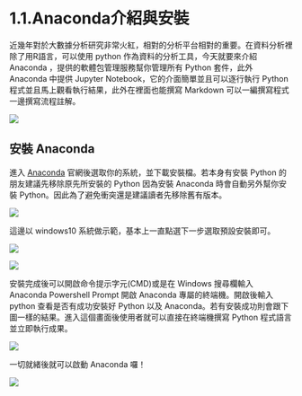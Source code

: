# 1.1.Anaconda介紹與安裝

近幾年對於大數據分析研究非常火紅，相對的分析平台相對的重要。在資料分析裡除了用R語言，可以使用 python 作為資料的分析工具，今天就要來介紹 Anaconda ，提供的軟體包管理服務幫你管理所有 Python 套件，此外 Anaconda 中提供 Jupyter Notebook，它的介面簡單並且可以逐行執行 Python 程式並且馬上觀看執行結果，此外在裡面也能撰寫 Markdown 可以一編撰寫程式一邊撰寫流程註解。

![](https://miro.medium.com/v2/resize:fit:640/format:webp/0*tavd3jF1C2wBU5j6)

## 安裝 Anaconda
進入 [Anaconda](https://github.com/andy6804tw/machine-learning/blob/master/0-introduction) 官網後選取你的系統，並下載安裝檔。若本身有安裝 Python 的朋友建議先移除原先所安裝的 Python 因為安裝 Anaconda 時會自動另外幫你安裝 Python。因此為了避免衝突還是建議讀者先移除舊有版本。

![](https://miro.medium.com/v2/resize:fit:720/format:webp/0*vMu_QqmhX0Ezbyp2.png)

這邊以 windows10 系統做示範，基本上一直點選下一步選取預設安裝即可。

![](https://miro.medium.com/v2/resize:fit:640/format:webp/0*zSK7zTFxH_6UI7V0.PNG)

![](https://miro.medium.com/v2/resize:fit:640/format:webp/0*vIbs1WpEMFneQ9MV.PNG)

安裝完成後可以開啟命令提示字元(CMD)或是在 Windows 搜尋欄輸入 Anaconda Powershell Prompt 開啟 Anaconda 專屬的終端機。開啟後輸入 python 查看是否有成功安裝好 Python 以及 Anaconda。若有安裝成功則會跟下圖一樣的結果。進入這個畫面後使用者就可以直接在終端機撰寫 Python 程式語言並立即執行成果。

![](https://miro.medium.com/v2/resize:fit:720/format:webp/0*33-mO7qcHMmRfLP_.PNG)


一切就緒後就可以啟動 Anaconda 囉！

![](https://miro.medium.com/v2/resize:fit:720/format:webp/0*G9jn7ifTlVQIg2ea.png)